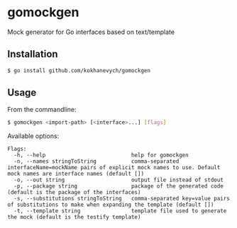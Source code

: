 # gomockgen
Mock generator for Go interfaces based on text/template

## Installation

```sh
$ go install github.com/kokhanevych/gomockgen
```

## Usage

From the commandline:

```sh
$ gomockgen <import-path> [<interface>...] [flags]
```

Available options:

```
Flags:
  -h, --help                           help for gomockgen
  -n, --names stringToString           comma-separated interfaceName=mockName pairs of explicit mock names to use. Default mock names are interface names (default [])
  -o, --out string                     output file instead of stdout
  -p, --package string                 package of the generated code (default is the package of the interfaces)
  -s, --substitutions stringToString   comma-separated key=value pairs of substitutions to make when expanding the template (default [])
  -t, --template string                template file used to generate the mock (default is the testify template)
```